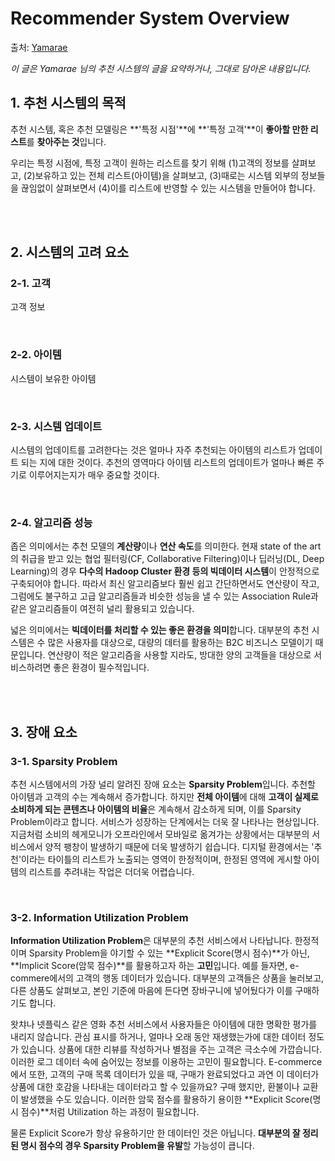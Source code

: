 # Recommender System Overview

출처: [Yamarae](https://yamalab.tistory.com/67)

*이 글은 Yamarae 님의 추천 시스템의 글을 요약하거나, 그대로 담아온 내용입니다.*

## 1. 추천 시스템의 목적

추천 시스템, 혹은 추천 모델링은 **'특정 시점'**에 **'특정 고객'**이 **좋아할 만한 리스트**를 **찾아주는 것**입니다.

우리는 특정 시점에, 특정 고객이 원하는 리스트를 찾기 위해 (1)고객의 정보를 살펴보고, (2)보유하고 있는 전체 리스트(아이템)을 살펴보고, (3)때로는 시스템 외부의 정보들을 끊임없이 살펴보면서 (4)이를 리스트에 반영할 수 있는 시스템을 만들어야 합니다.

<br>

<br>

## 2. 시스템의 고려 요소

### 2-1. 고객

고객 정보

<br>

### 2-2. 아이템

시스템이 보유한 아이템

<br>

### 2-3. 시스템 업데이트

시스템의 업데이트를 고려한다는 것은 얼마나 자주 추천되는 아이템의 리스트가 업데이트 되는 지에 대한 것이다. 추천의 영역마다 아이템 리스트의 업데이트가 얼마나 빠른 주기로 이루어지는지가 매우 중요할 것이다.

<br>

### 2-4. 알고리즘 성능

좁은 의미에서는 추천 모델의 **계산량**이나 **연산 속도**를 의미한다. 현재 state of the art의 취급을 받고 있는 협업 필터링(CF, Collaborative Filtering)이나 딥러닝(DL, Deep Learning)의 경우 **다수의 Hadoop Cluster 환경 등의 빅데이터 시스템**이 안정적으로 구축되어야 합니다. 따라서 최신 알고리즘보다 훨씬 쉽고 간단하면서도 연산량이 작고, 그럼에도 불구하고 고급 알고리즘들과 비슷한 성능을 낼 수 있는 Association Rule과 같은 알고리즘들이 여전히 널리 활용되고 있습니다.

넓은 의미에서는 **빅데이터를 처리할 수 있는 좋은 환경을 의미**합니다. 대부분의 추천 시스템은 수 많은 사용자를 대상으로, 대량의 데터를 활용하는 B2C 비즈니스 모델이기 때문입니다. 연산량이 적은 알고리즘을 사용할 지라도, 방대한 양의 고객들을 대상으로 서비스하려면 좋은 환경이 필수적입니다.

<br>

<br>

## 3. 장애 요소

### 3-1. Sparsity Problem

추천 시스템에서의 가장 널리 알려진 장애 요소는 **Sparsity Problem**입니다. 추천할 아이템과 고객의 수는 계속해서 증가합니다. 하지만 **전체 아이템**에 대해 **고객이 실제로 소비하게 되는 콘텐츠나 아이템의 비율**은 계속해서 감소하게 되며, 이를 Sparsity Problem이라고 합니다. 서비스가 성장하는 단계에서는 더욱 잘 나타나는 현상입니다. 지금처럼 소비의 헤게모니가 오프라인에서 모바일로 옮겨가는 상황에서는 대부분의 서비스에서 양적 팽창이 발생하기 때문에 더욱 발생하기 쉽습니다. 디지털 환경에서는 '추천'이라는 타이틀의 리스트가 노출되는 영역이 한정적이며, 한정된 영역에 게시할 아이템의 리스트를 추려내는 작업은 더더욱 어렵습니다.

<br>

### 3-2. Information Utilization Problem 

**Information Utilization Problem**은 대부분의 추천 서비스에서 나타납니다. 한정적이며 Sparsity Problem을 야기할 수 있는 **Explicit Score(명시 점수)**가 아닌, **Implicit Score(암묵 점수)**를 활용하고자 하는 **고민**입니다. 예를 들자면, e-commere에서의 고객의 행동 데이터가 있습니다. 대부분의 고객들은 상품을 눌러보고, 다른 상품도 살펴보고, 본인 기준에 마음에 든다면 장바구니에 넣어뒀다가 이를 구매하기도 합니다.

왓챠나 넷플릭스 같은 영화 추천 서비스에서 사용자들은 아이템에 대한 명확한 평가를 내리지 않습니다. 관심 표시를 하거나, 얼마나 오래 동안 재생했는가에 대한 데이터 정도가 있습니다. 상품에 대한 리뷰를 작성하거나 별점을 주는 고객은 극소수에 가깝습니다. 이러한 로그 데이터 속에 숨어있는 정보를 이용하는 고민이 필요합니다. E-commerce에서 또한, 고객의 구매 목록 데이터가 있을 때, 구매가 완료되었다고 과연 이 데이터가 상품에 대한 호감을 나타내는 데이터라고 할 수 있을까요? 구매 했지만, 환불이나 교환이 발생했을 수도 있습니다. 이러한 암묵 점수를 활용하기 용이한 **Explicit Score(명시 점수)**처럼 Utilization 하는 과정이 필요합니다.

물론 Explicit Score가 항상 유용하기만 한 데이터인 것은 아닙니다. **대부분의 잘 정리된 명시 점수의 경우 Sparsity Problem을 유발**할 가능성이 큽니다.



